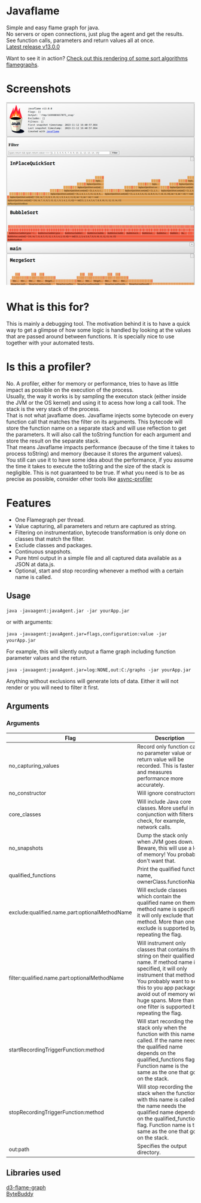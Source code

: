 # Javaflame

Simple and easy flame graph for java.  
No servers or open connections, just plug the agent and get the results.   
See function calls, parameters and return values all at once.  
[Latest release v13.0.0](https://github.com/beothorn/javaflame/releases/download/v13.0.0/javaAgent.jar)

Want to see it in action? [Check out this rendering of some sort algorithms flamegraphs](https://beothorn.github.io/javaflame).

# Screenshots  

![flamegraph detailed](https://github.com/beothorn/javaflame/blob/main/screenshotDetailed.png?raw=true)

# What is this for?

This is mainly a debugging tool. The motivation behind it is to have a quick way to get a glimpse of how some logic is handled by looking at the values that are passed around between functions. It is specially nice to use together with your automated tests.  

# Is this a profiler?

No. A profiler, either for memory or performance, tries to have as little impact as possible on the execution of the process.  
Usually, the way it works is by sampling the executon stack (either inside the JVM or the OS kernel) and using it to acess how long a call took. The stack is the very stack of the process.  
That is not what javaflame does. Javaflame injects some bytecode on every function call that matches the filter on its arguments. This bytecode will store the function name on a separate stack and will use reflection to get the parameters. It will also call the toString function for each argument and store the result on the separate stack.  
That means Javaflame impacts performance (because of the time it takes to process toString) and memory (because it stores the argument values).  
You still can use it to have some idea about the performance, if you assume the time it takes to execute the toString and the size of the stack is negligible. This is not guaranteed to be true. If what you need is to be as precise as possible, consider other tools like [async-profiler](https://github.com/async-profiler/async-profiler)

# Features

- One Flamegraph per thread.
- Value capturing, all parameters and return are captured as string.
- Filtering on instrumentation, bytecode transformation is only done on classes that match the filter.
- Exclude classes and packages.
- Continuous snapshots.
- Pure html output in a simple file and all captured data available as a JSON at data.js.
- Optional, start and stop recording whenever a method with a certain name is called.

## Usage

`java -javaagent:javaAgent.jar -jar yourApp.jar` 

or with arguments:  

`java -javaagent:javaAgent.jar=flags,configuration:value -jar yourApp.jar` 

For example, this will silently output a flame graph including function parameter values and the return.  

`java -javaagent:javaAgent.jar=log:NONE,out:C:/graphs -jar yourApp.jar` 

Anything without exclusions will generate lots of data. Either it will not render or you will need to filter it first.

## Arguments

### Arguments

| Flag | Description | Example |
| --- | --- | --- |
| no_capturing_values | Record only function call, no parameter value or return value will be recorded. This is faster and measures performance more accurately. | `java -javaagent:javaAgent.jar=no_capturing_values -jar yourApp.jar` |
| no_constructor | Will ignore constructors | `java -javaagent:javaAgent.jar=no_constructor -jar yourApp.jar` |
| core_classes | Will include Java core classes. More useful in conjunction with filters to check, for example, network calls. | `java -javaagent:javaAgent.jar=core_classes -jar yourApp.jar` |
| no_snapshots | Dump the stack only when JVM goes down. Beware, this will use a lot of memory! You probably don't want that. | `java -javaagent:javaAgent.jar=no_snapshots -jar yourApp.jar` |
| qualified_functions | Print the qualified function name, ownerClass.functionName | `java -javaagent:javaAgent.jar=qualified_functions -jar yourApp.jar` |
| exclude:qualified.name.part:optionalMethodName | Will exclude classes which contain the qualified name on them. If method name is specified, it will only exclude that method. More than one exclude is supported by repeating the flag. | `java -javaagent:javaAgent.jar=exclude:com.github.myApp,exclude:com.foo.bar -jar yourApp.jar` |
| filter:qualified.name.part:optionalMethodName | Will instrument only classes that contains this string on their qualified name. If method name is specified, it will only instrument that method. You probably want to set this to you app package to avoid out of memory with huge spans. More than one filter is supported by repeating the flag. | `java -javaagent:javaAgent.jar=filter:com.github.myApp,filter:com.github.other -jar yourApp.jar` |
| startRecordingTriggerFunction:method | Will start recording the stack only when the function with this name is called. If the name needs the qualified name depends on the qualified_functions flag. Function name is the same as the one that goes on the stack. | `java -javaagent:javaAgent.jar=startRecordingTriggerFunction:MyObject.afterSetup -jar yourApp.jar` |
| stopRecordingTriggerFunction:method | Will stop recording the stack when the function with this name is called. If the name needs the qualified name depends on the qualified_functions flag. Function name is the same as the one that goes on the stack. | `java -javaagent:javaAgent.jar=stopRecordingTriggerFunction:MyObject.afterJobIsDone -jar yourApp.jar` |
| out:path | Specifies the output directory. | `java -javaagent:javaAgent.jar=out:/tmp/flameOut -jar yourApp.jar` |


## Libraries used

[d3-flame-graph](https://github.com/spiermar/d3-flame-graph)  
[ByteBuddy](https://bytebuddy.net)  
